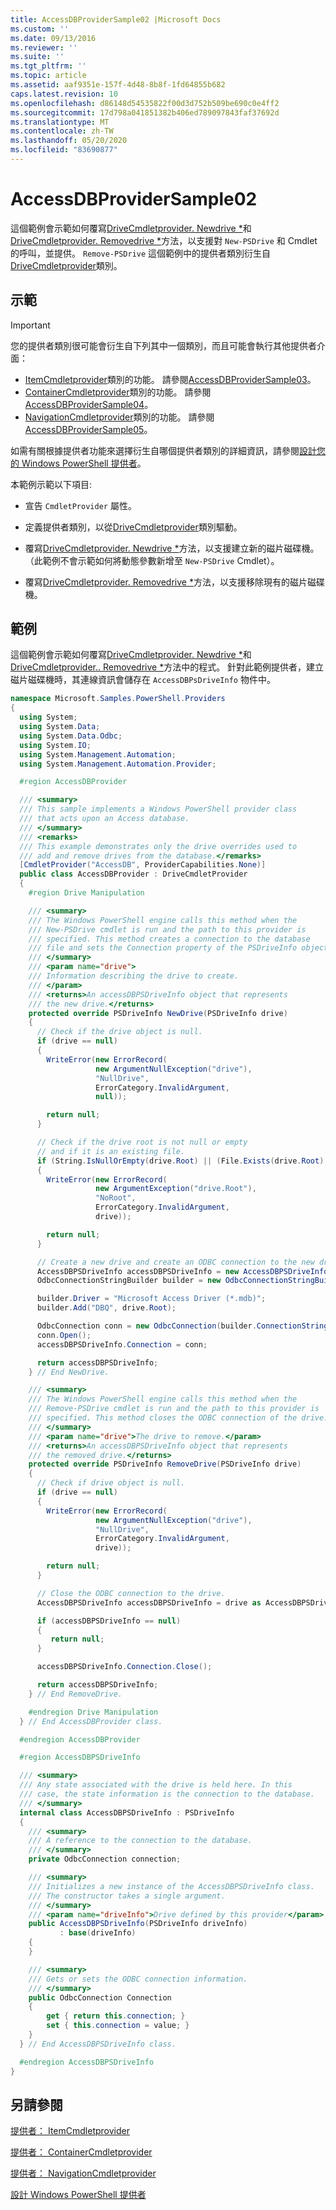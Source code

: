 ```yaml
---
title: AccessDBProviderSample02 |Microsoft Docs
ms.custom: ''
ms.date: 09/13/2016
ms.reviewer: ''
ms.suite: ''
ms.tgt_pltfrm: ''
ms.topic: article
ms.assetid: aaf9351e-157f-4d48-8b8f-1fd64855b682
caps.latest.revision: 10
ms.openlocfilehash: d86148d54535822f00d3d752b509be690c0e4ff2
ms.sourcegitcommit: 17d798a041851382b406ed789097843faf37692d
ms.translationtype: MT
ms.contentlocale: zh-TW
ms.lasthandoff: 05/20/2020
ms.locfileid: "83690877"
---
```

# <a name="accessdbprovidersample02"></a>AccessDBProviderSample02

這個範例會示範如何覆寫[DriveCmdletprovider. Newdrive *](/dotnet/api/System.Management.Automation.Provider.DriveCmdletProvider.NewDrive)和[DriveCmdletprovider. Removedrive *](/dotnet/api/System.Management.Automation.Provider.DriveCmdletProvider.RemoveDrive)方法，以支援對 `New-PSDrive` 和 Cmdlet 的呼叫，並提供。 `Remove-PSDrive` 這個範例中的提供者類別衍生自[DriveCmdletprovider](/dotnet/api/System.Management.Automation.Provider.DriveCmdletProvider)類別。

## <a name="demonstrates"></a>示範

> [!IMPORTANT]
> 您的提供者類別很可能會衍生自下列其中一個類別，而且可能會執行其他提供者介面：
>
> - [ItemCmdletprovider](/dotnet/api/System.Management.Automation.Provider.ItemCmdletProvider)類別的功能。 請參閱[AccessDBProviderSample03](./accessdbprovidersample03.md)。
> - [ContainerCmdletprovider](/dotnet/api/System.Management.Automation.Provider.ContainerCmdletProvider)類別的功能。 請參閱[AccessDBProviderSample04](./accessdbprovidersample04.md)。
> - [NavigationCmdletprovider](/dotnet/api/System.Management.Automation.Provider.NavigationCmdletProvider)類別的功能。 請參閱[AccessDBProviderSample05](./accessdbprovidersample05.md)。
>
> 如需有關根據提供者功能來選擇衍生自哪個提供者類別的詳細資訊，請參閱[設計您的 Windows PowerShell 提供者](./provider-types.md)。

本範例示範以下項目:

- 宣告 `CmdletProvider` 屬性。

- 定義提供者類別，以從[DriveCmdletprovider](/dotnet/api/System.Management.Automation.Provider.DriveCmdletProvider)類別驅動。

- 覆寫[DriveCmdletprovider. Newdrive *](/dotnet/api/System.Management.Automation.Provider.DriveCmdletProvider.NewDrive)方法，以支援建立新的磁片磁碟機。 （此範例不會示範如何將動態參數新增至 `New-PSDrive` Cmdlet）。

- 覆寫[DriveCmdletprovider. Removedrive *](/dotnet/api/System.Management.Automation.Provider.DriveCmdletProvider.RemoveDrive)方法，以支援移除現有的磁片磁碟機。

## <a name="example"></a>範例

這個範例會示範如何覆寫[DriveCmdletprovider. Newdrive *](/dotnet/api/System.Management.Automation.Provider.DriveCmdletProvider.NewDrive)和[DriveCmdletprovider.. Removedrive *](/dotnet/api/System.Management.Automation.Provider.DriveCmdletProvider.RemoveDrive)方法中的程式。 針對此範例提供者，建立磁片磁碟機時，其連線資訊會儲存在 `AccessDBPsDriveInfo` 物件中。

```csharp
namespace Microsoft.Samples.PowerShell.Providers
{
  using System;
  using System.Data;
  using System.Data.Odbc;
  using System.IO;
  using System.Management.Automation;
  using System.Management.Automation.Provider;

  #region AccessDBProvider

  /// <summary>
  /// This sample implements a Windows PowerShell provider class
  /// that acts upon an Access database.
  /// </summary>
  /// <remarks>
  /// This example demonstrates only the drive overrides used to
  /// add and remove drives from the database.</remarks>
  [CmdletProvider("AccessDB", ProviderCapabilities.None)]
  public class AccessDBProvider : DriveCmdletProvider
  {
    #region Drive Manipulation

    /// <summary>
    /// The Windows PowerShell engine calls this method when the
    /// New-PSDrive cmdlet is run and the path to this provider is
    /// specified. This method creates a connection to the database
    /// file and sets the Connection property of the PSDriveInfo object.
    /// </summary>
    /// <param name="drive">
    /// Information describing the drive to create.
    /// </param>
    /// <returns>An accessDBPSDriveInfo object that represents
    /// the new drive.</returns>
    protected override PSDriveInfo NewDrive(PSDriveInfo drive)
    {
      // Check if the drive object is null.
      if (drive == null)
      {
        WriteError(new ErrorRecord(
                   new ArgumentNullException("drive"),
                   "NullDrive",
                   ErrorCategory.InvalidArgument,
                   null));

        return null;
      }

      // Check if the drive root is not null or empty
      // and if it is an existing file.
      if (String.IsNullOrEmpty(drive.Root) || (File.Exists(drive.Root) == false))
      {
        WriteError(new ErrorRecord(
                   new ArgumentException("drive.Root"),
                   "NoRoot",
                   ErrorCategory.InvalidArgument,
                   drive));

        return null;
      }

      // Create a new drive and create an ODBC connection to the new drive.
      AccessDBPSDriveInfo accessDBPSDriveInfo = new AccessDBPSDriveInfo(drive);
      OdbcConnectionStringBuilder builder = new OdbcConnectionStringBuilder();

      builder.Driver = "Microsoft Access Driver (*.mdb)";
      builder.Add("DBQ", drive.Root);

      OdbcConnection conn = new OdbcConnection(builder.ConnectionString);
      conn.Open();
      accessDBPSDriveInfo.Connection = conn;

      return accessDBPSDriveInfo;
    } // End NewDrive.

    /// <summary>
    /// The Windows PowerShell engine calls this method when the
    /// Remove-PSDrive cmdlet is run and the path to this provider is
    /// specified. This method closes the ODBC connection of the drive.
    /// </summary>
    /// <param name="drive">The drive to remove.</param>
    /// <returns>An accessDBPSDriveInfo object that represents
    /// the removed drive.</returns>
    protected override PSDriveInfo RemoveDrive(PSDriveInfo drive)
    {
      // Check if drive object is null.
      if (drive == null)
      {
        WriteError(new ErrorRecord(
                   new ArgumentNullException("drive"),
                   "NullDrive",
                   ErrorCategory.InvalidArgument,
                   drive));

        return null;
      }

      // Close the ODBC connection to the drive.
      AccessDBPSDriveInfo accessDBPSDriveInfo = drive as AccessDBPSDriveInfo;

      if (accessDBPSDriveInfo == null)
      {
         return null;
      }

      accessDBPSDriveInfo.Connection.Close();

      return accessDBPSDriveInfo;
    } // End RemoveDrive.

    #endregion Drive Manipulation
  } // End AccessDBProvider class.

  #endregion AccessDBProvider

  #region AccessDBPSDriveInfo

  /// <summary>
  /// Any state associated with the drive is held here. In this
  /// case, the state information is the connection to the database.
  /// </summary>
  internal class AccessDBPSDriveInfo : PSDriveInfo
  {
    /// <summary>
    /// A reference to the connection to the database.
    /// </summary>
    private OdbcConnection connection;

    /// <summary>
    /// Initializes a new instance of the AccessDBPSDriveInfo class.
    /// The constructor takes a single argument.
    /// </summary>
    /// <param name="driveInfo">Drive defined by this provider</param>
    public AccessDBPSDriveInfo(PSDriveInfo driveInfo)
           : base(driveInfo)
    {
    }

    /// <summary>
    /// Gets or sets the ODBC connection information.
    /// </summary>
    public OdbcConnection Connection
    {
        get { return this.connection; }
        set { this.connection = value; }
    }
  } // End AccessDBPSDriveInfo class.

  #endregion AccessDBPSDriveInfo
}
```

## <a name="see-also"></a>另請參閱

[提供者： ItemCmdletprovider](/dotnet/api/System.Management.Automation.Provider.ItemCmdletProvider)

[提供者： ContainerCmdletprovider](/dotnet/api/System.Management.Automation.Provider.ContainerCmdletProvider)

[提供者： NavigationCmdletprovider](/dotnet/api/System.Management.Automation.Provider.NavigationCmdletProvider)

[設計 Windows PowerShell 提供者](./provider-types.md)
